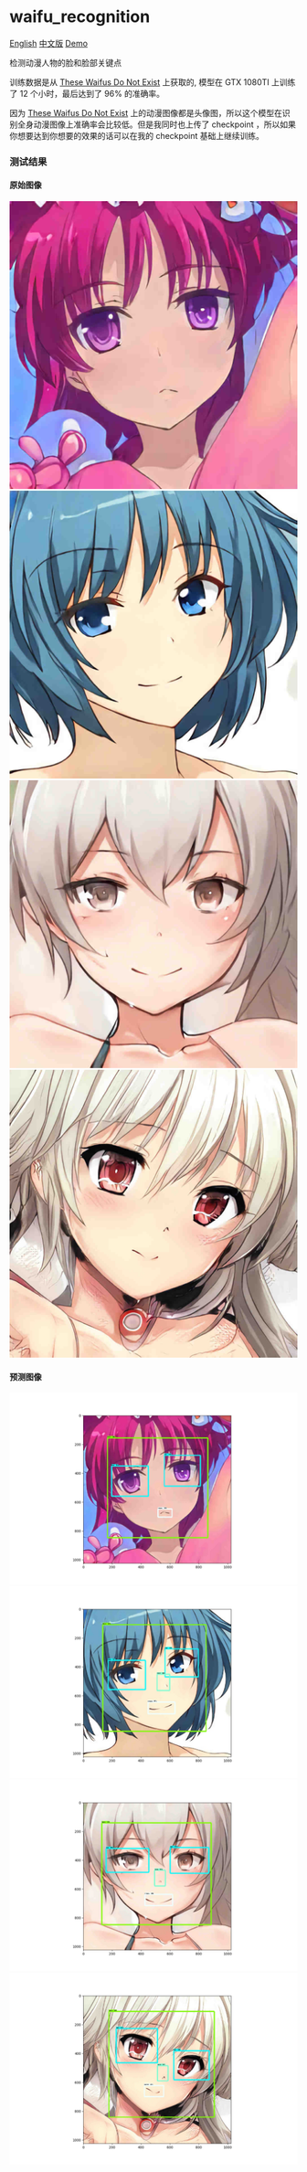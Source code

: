 # waifu_recognition

[English](https://github.com/Soptq/waifu_recognition/blob/master/README.md) 
[中文版](https://github.com/Soptq/waifu_recognition/blob/master/README_ZH.md) 
[Demo](https://soptq.me/waifu_recognition_demo/)

检测动漫人物的脸和脸部关键点 

训练数据是从 [These Waifus Do Not Exist](https://www.obormot.net/demos/these-waifus-do-not-exist-alt) 上获取的, 模型在 GTX 1080TI 上训练了 12 个小时，最后达到了 96% 的准确率。 

因为 [These Waifus Do Not Exist](https://www.obormot.net/demos/these-waifus-do-not-exist-alt) 
 上的动漫图像都是头像图，所以这个模型在识别全身动漫图像上准确率会比较低。但是我同时也上传了 checkpoint ，所以如果你想要达到你想要的效果的话可以在我的 checkpoint 基础上继续训练。
 
### 测试结果 
#### 原始图像
![](https://github.com/Soptq/waifu_recognition/blob/master/test_images/image1.jpg)
![](https://github.com/Soptq/waifu_recognition/blob/master/test_images/image2.jpg)
![](https://github.com/Soptq/waifu_recognition/blob/master/test_images/image3.jpg)
![](https://github.com/Soptq/waifu_recognition/blob/master/test_images/image4.jpg)
#### 预测图像
![](https://github.com/Soptq/waifu_recognition/blob/master/test_images/0.jpg)
![](https://github.com/Soptq/waifu_recognition/blob/master/test_images/1.jpg)
![](https://github.com/Soptq/waifu_recognition/blob/master/test_images/2.jpg)
![](https://github.com/Soptq/waifu_recognition/blob/master/test_images/3.jpg)


